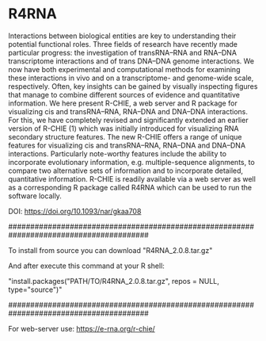 # R4RNA

Interactions between biological entities are key to understanding their potential functional roles. Three fields of research have recently made particular progress: the investigation of transRNA–RNA and RNA–DNA transcriptome interactions and of trans DNA–DNA genome interactions. We now have both experimental and computational methods for examining these interactions in vivo and on a transcriptome- and genome-wide scale, respectively. Often, key insights can be gained by visually inspecting figures that manage to combine different sources of evidence and quantitative information. We here present R-CHIE, a web server and R package for visualizing cis and transRNA–RNA, RNA–DNA and DNA–DNA interactions. For this, we have completely revised and significantly extended an earlier version of R-CHIE (1) which was initially introduced for visualizing RNA secondary structure features. The new R-CHIE offers a range of unique features for visualizing cis and transRNA–RNA, RNA–DNA and DNA–DNA interactions. Particularly note-worthy features include the ability to incorporate evolutionary information, e.g. multiple-sequence alignments, to compare two alternative sets of information and to incorporate detailed, quantitative information. R-CHIE is readily available via a web server as well as a corresponding R package called R4RNA which can be used to run the software locally.

DOI: https://doi.org/10.1093/nar/gkaa708


########################################################################################

To install from source you can download "R4RNA_2.0.8.tar.gz"

And after execute this command at your R shell:

"install.packages("PATH/TO/R4RNA_2.0.8.tar.gz", repos = NULL, type="source")"

########################################################################################

For web-server use: https://e-rna.org/r-chie/

